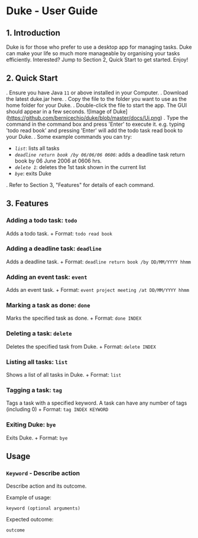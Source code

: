# Duke - User Guide
## 1. Introduction
Duke is for those who prefer to use a desktop app for managing tasks. Duke can make your life so much more manageable by organising your tasks efficiently. Interested? Jump to Section 2, Quick Start to get started. Enjoy!

## 2. Quick Start
. Ensure you have Java `11` or above installed in your Computer.
. Download the latest duke.jar here.
. Copy the file to the folder you want to use as the home folder for your Duke.
. Double-click the file to start the app. The GUI should appear in a few seconds.
![Image of Duke] (https://github.com/bernicechio/duke/blob/master/docs/Ui.png)
. Type the command in the command box and press 'Enter' to execute it.
e.g. typing 'todo read book' and pressing 'Enter' will add the todo task read book to your Duke.
. Some example commands you can try:

* *`list`*: lists all tasks
* *`deadline return book /by 06/06/06 0606`*: adds a deadline task return book by 06 June 2006 at 0606 hrs.
* *`delete 1`*: deletes the 1st task shown in the current list
* *`bye`*: exits Duke
        
. Refer to Section 3, "Features" for details of each command.

## 3. Features 

### Adding a todo task: `todo`
Adds a todo task. +
Format: `todo read book`

### Adding a deadline task: `deadline`
Adds a deadline task. +
Format: `deadline return book /by DD/MM/YYYY hhmm`

### Adding an event task: `event`
Adds an event task. + 
Format: `event project meeting /at DD/MM/YYYY hhmm`
### Marking a task as done: `done` 
Marks the specified task as done. +
Format: `done INDEX`

### Deleting a task: `delete`
Deletes the specified task from Duke. +
Format: `delete INDEX`

### Listing all tasks: `list`
Shows a list of all tasks in Duke. +
Format: `list`

### Tagging a task: `tag`
Tags a task with a specified keyword. A task can have any number of tags (including 0) +
Format: `tag INDEX KEYWORD`

### Exiting Duke: `bye` 
Exits Duke. +
Format: `bye`

## Usage

### `Keyword` - Describe action

Describe action and its outcome.

Example of usage: 

`keyword (optional arguments)`

Expected outcome:

`outcome`

